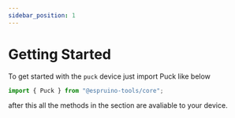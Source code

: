 ```yaml
---
sidebar_position: 1
---
```


# Getting Started

To get started with the `puck` device just import Puck like below

```javascript
import { Puck } from "@espruino-tools/core";
```

after this all the methods in the section are avaliable to your device.
